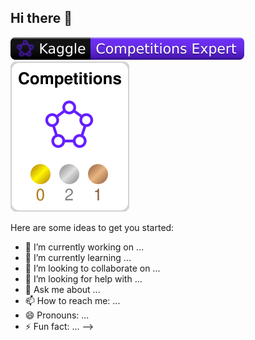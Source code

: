 ## Hi there 👋

<!--
**4eta/4eta** is a ✨ _special_ ✨ repository because its `README.md` (this file) appears on your GitHub profile.
-->

![](./kaggle-badges/CompetitionsRank/plastic-black.svg)
![](./kaggle-plates/Competitions/white.svg)


Here are some ideas to get you started:

- 🔭 I’m currently working on ...
- 🌱 I’m currently learning ...
- 👯 I’m looking to collaborate on ...
- 🤔 I’m looking for help with ...
- 💬 Ask me about ...
- 📫 How to reach me: ...
- 😄 Pronouns: ...
- ⚡ Fun fact: ...
-->
